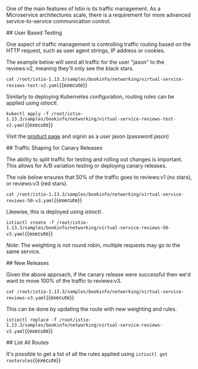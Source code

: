 One of the main features of Istio is its traffic management. As a Microservice architectures scale, there is a requirement for more advanced service-to-service communication control.

## User Based Testing

One aspect of traffic management is controlling traffic routing based on the HTTP request, such as user agent strings, IP address or cookies.

The example below will send all traffic for the user "jason" to the reviews:v2, meaning they'll only see the black stars.

`cat /root/istio-1.13.3/samples/bookinfo/networking/virtual-service-reviews-test-v2.yaml`{{execute}}

Similarly to deploying Kubernetes configuration, routing rules can be applied using _istioctl_.

`kubectl apply -f /root/istio-1.13.3/samples/bookinfo/networking/virtual-service-reviews-test-v2.yaml`{{execute}}

Visit the [product page](https://[[HOST_SUBDOMAIN]]-80-[[KATACODA_HOST]].papa.r.killercoda.com/productpage) and signin as a user jason (password jason)

## Traffic Shaping for Canary Releases

The ability to split traffic for testing and rolling out changes is important. This allows for A/B variation testing or deploying canary releases.

The rule below ensures that 50% of the traffic goes to reviews:v1 (no stars), or reviews:v3 (red stars).

`cat /root/istio-1.13.3/samples/bookinfo/networking/virtual-service-reviews-50-v3.yaml`{{execute}}

Likewise, this is deployed using _istioctl_.

`istioctl create -f /root/istio-1.13.3/samples/bookinfo/networking/virtual-service-reviews-50-v3.yaml`{{execute}}

_Note:_ The weighting is not round robin, multiple requests may go to the same service.

## New Releases

Given the above approach, if the canary release were successful then we'd want to move 100% of the traffic to reviews:v3.

`cat /root/istio-1.13.3/samples/bookinfo/networking/virtual-service-reviews-v3.yaml`{{execute}}

This can be done by updating the route with new weighting and rules.

`istioctl replace -f /root/istio-1.13.3/samples/bookinfo/networking/virtual-service-reviews-v3.yaml`{{execute}}

## List All Routes

It's possible to get a list of all the rules applied using `istioctl get routerules`{{execute}}
